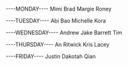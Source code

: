 ----MONDAY----
Mimi
Brad
Margie
Roney

----TUESDAY----
Abi
Bao
Michelle
Kora

----WEDNESDAY----
Andrew
Jake
Barrett
Tim

----THURSDAY----
An
Ritwick
Kris
Lacey

----FRIDAY----
Justin
Dakotah
Qian